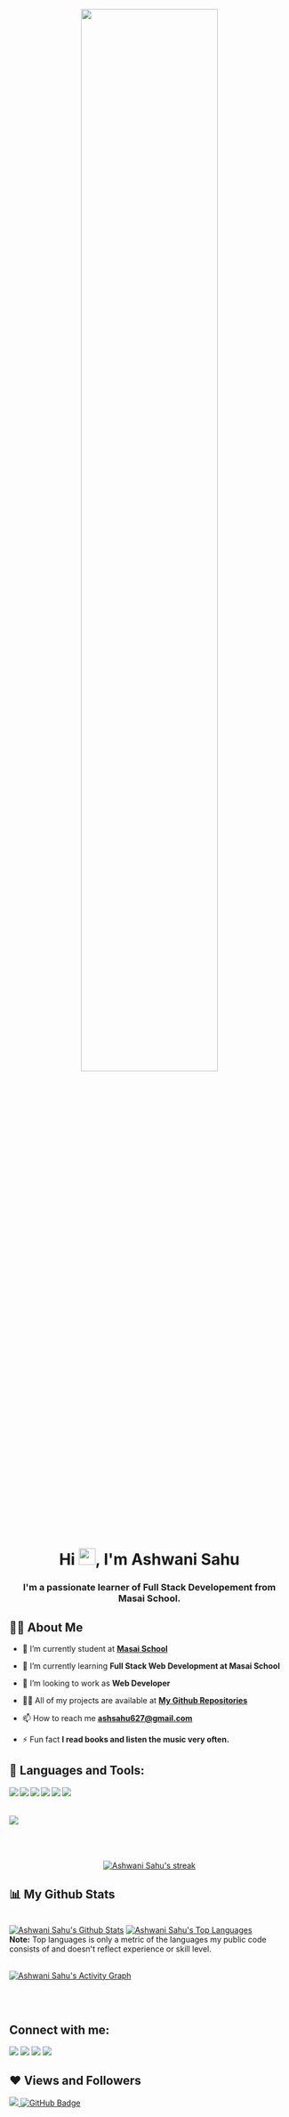 <a href="#"><p align="center"><img  align="center" margin-left="20px" width="70%" src="https://www.mygo.ge/uploads/blog/1584023795.jpg"/></p></a>

<h1 align="center">Hi <img src="https://raw.githubusercontent.com/MartinHeinz/MartinHeinz/master/wave.gif" width="30px">, I'm Ashwani Sahu</h1>
<h3 align="center">I'm a passionate learner of Full Stack Developement from Masai School.</h3>


## 🙋‍♂️ About Me

- 🔭 I’m currently student at **[Masai School](https://www.masaischool.com/)**

- 🌱 I’m currently learning **Full Stack Web Development at Masai School**

- 👯 I’m looking to work as **Web Developer**

- 👨‍💻 All of my projects are available at **[My Github Repositories](https://github.com/ashwanisahu97?tab=repositories)**

- 📫 How to reach me **ashsahu627@gmail.com**

- ⚡ Fun fact **I read books and listen the music very often.**

<!-- - 🔭 Know more about me **[Portfolio](https://ankitmishra-portfolio.netlify.app/)** -->

## 🚀 Languages and Tools:

<img src="https://img.shields.io/badge/html5-%23E34F26.svg?style=for-the-badge&logo=html5&logoColor=white" align="left">





<img src ="https://img.shields.io/badge/javascript-%23323330.svg?style=for-the-badge&logo=javascript&logoColor=%23F7DF1E" align="left">

<img src = "https://img.shields.io/badge/css3-%231572B6.svg?style=for-the-badge&logo=css3&logoColor=white" align="left">



<img src ="https://img.shields.io/badge/Postman-FF6C37?style=for-the-badge&logo=postman&logoColor=white" align="left">
<img src = "https://img.shields.io/badge/NPM-%23000000.svg?style=for-the-badge&logo=npm&logoColor=white" align="left">
<img src = "https://img.shields.io/badge/node.js-6DA55F?style=for-the-badge&logo=node.js&logoColor=white" align="left">
<br/>
<br/>
<br/>
<img src="https://user-images.githubusercontent.com/82999542/132934744-131c1891-4a4f-4e88-a64a-36720ad7470b.png" align="center">

<br />
<br />
<br/>
<!-- <p align="left">  
    <a href="https://developer.mozilla.org/en-US/docs/Web/JavaScript" target="_blank"> <img src="https://img.icons8.com/color/48/000000/javascript.png"/> </a> 
    <a href="https://www.w3.org/html/" target="_blank"> <img src="https://img.icons8.com/color/48/000000/html-5.png"/> </a> 
    <a href="https://www.w3schools.com/css/" target="_blank"> <img src="https://img.icons8.com/color/48/000000/css3.png"/> </a>  
    <a style="padding-right:8px;" href="https://nodejs.org" target="_blank"> <img src="https://img.icons8.com/color/48/000000/nodejs.png"/> </a> 
    <a style="padding-right:8px;" href="https://tailwindcss.com/" target="_blank"> <img src="https://th.bing.com/th/id/OIP.LjkHq9cHAFFwas9xv395uAAAAA?w=166&h=180&c=7&r=0&o=5&pid=1.7" width="48" height="48"/> </a> 
     <a style="padding-right:8px;" href="https://www.npmjs.com/" target="_blank"> <img src="https://img.icons8.com/color/48/000000/npm.png"/> </a> 
      <a href="https://postman.com" target="_blank"> <img src="https://www.vectorlogo.zone/logos/getpostman/getpostman-icon.svg" alt="postman" width="45" height="45"/> </a>
    <a href="https://expressjs.com" target="_blank" style="padding-left:8px"> <img src="https://raw.githubusercontent.com/devicons/devicon/master/icons/express/express-original-wordmark.svg" alt="express" width="40" height="40"/> </a>
</p> -->

<!-- [![React Badge](https://img.shields.io/badge/-React-61DBFB?style=for-the-badge&labelColor=black&logo=react&logoColor=61DBFB)](#)  [![Javascript Badge](https://img.shields.io/badge/-Javascript-F0DB4F?style=for-the-badge&labelColor=black&logo=javascript&logoColor=F0DB4F)](#) [![Typescript Badge](https://img.shields.io/badge/-Typescript-007acc?style=for-the-badge&labelColor=black&logo=typescript&logoColor=007acc)](#) [![Nodejs Badge](https://img.shields.io/badge/-Nodejs-3C873A?style=for-the-badge&labelColor=black&logo=node.js&logoColor=3C873A)](#) [![GraphQL Badge](https://img.shields.io/badge/-GraphQl-e535ab?style=for-the-badge&labelColor=black&logo=node.js&logoColor=e535ab)](#) -->
<br/>

<p align="center">
    <a href="https://github.com/ashwanisahu97/github-readme-streak-stats">
        <img title="🔥 Get streak stats for your profile at git.io/streak-stats" alt="Ashwani Sahu's streak" src="https://github-readme-streak-stats.herokuapp.com/?user=ashwanisahu97&theme=black-ice&hide_border=true&stroke=0000&background=060A0CD0"/>
    </a>
</p>

## 📊 My Github Stats

  <br/>
    <a href="https://github.com/ashwanisahu97/github-readme-stats"><img alt="Ashwani Sahu's Github Stats" src="https://github-readme-stats.vercel.app/api?username=ashwanisahu97&show_icons=true&count_private=true&theme=react&hide_border=true&bg_color=0D1117" /></a>
  <a href="https://github.com/ashwanisahu97/github-readme-stats"><img alt="Ashwani Sahu's Top Languages" src="https://github-readme-stats.vercel.app/api/top-langs/?username=ashwanisahu97&langs_count=8&count_private=true&layout=compact&theme=react&hide_border=true&bg_color=0D1117" /></a>
  <br/>
  <b>Note:</b> Top languages is only a metric of the languages my public code consists of and doesn't reflect experience or skill level.


<br/>
<br/>

<a href="https://github.com/ashwanisahu97/github-readme-activity-graph"><img alt="Ashwani Sahu's Activity Graph" src="https://activity-graph.herokuapp.com/graph?username=ashwanisahu97&bg_color=0D1117&color=5BCDEC&line=5BCDEC&point=FFFFFF&hide_border=true" /></a>

<br/>
<br/>

<!-- ## 📗 Latest blog posts:

- **[Cloning Nykaa.com | A Functional And Visual Clone.](https://medium.com/@ankitmi468/cloning-of-nykaa-com-a-functional-and-visual-clone-9b3538a1c88d)**
- **[Cloning hokmakeup.com | A functional and Visual clone](https://medium.com/@ankitmi468/cloning-hokmakeup-com-a-functional-and-visual-clone-203d3d4a5e89)**
- **[Cloning YouTube | A functional and Visual clone](https://medium.com/@ankitmi468/youtube-clone-a-visual-functional-clone-6f50ea8a9757)**
- **[BingStar Movie Web Application | A functional and Visual Website](https://medium.com/@ankitmi468/bingstar-a-movie-search-web-application-70f478a5ee6b)**

<br/> -->

<!-- ## 🎬 Project's YouTube videos:

- **[Construct Week IX @MasaiSchool - Clone of Nykaa website by Team Nykaa](https://www.youtube.com/watch?v=E-VjvLnB6Eg)**
- **[Construct Week X @MasaiSchool - Clone of Nykaa website by Team Nykaa](https://youtu.be/jZs-XhFj-GQ)**
- **[Construct Week VII @MasaiSchool - Clone of Hokmakeup website by Team Nykaa](https://youtu.be/fmRkK9wl4Yk)**
- **[BingStar Movie Web App @MasaiSchool](https://youtu.be/hNrxQDyJYUs)**
- **[Clone of YouTube @MasaiSchool](https://youtu.be/EUmdBnQEdB8)**

<br/> -->

## Connect with me:
<p align="left">

<a href = "https://www.linkedin.com/in/ashwani-sahu-459458189/" target="_blank"><img src="https://img.icons8.com/fluent/48/000000/linkedin.png"/></a>
<a href = "https://mobile.twitter.com/@Ashwani90453593@Ashwani90453593" target="_blank"><img src="https://img.icons8.com/fluent/48/000000/twitter.png"/></a>
<a href = "https://medium.com/@ashsahu627" target="_blank"><img src="https://img.icons8.com/ios-filled/50/000000/medium-logo.png"/></a>
<a href = "mailto:ashsahu627@gmail.com" target="_blank"><img src="https://img.icons8.com/color/48/000000/gmail-new.png"/></a>
    
</p>

## ❤ Views and Followers
<a href="https://github.com/ashwanisahu97/github-profile-views-counter">
    <img src="https://komarev.com/ghpvc/?username=ashwanisahu97">
</a>
<a href="https://github.com/ashwanisahu97?tab=followers"><img src="https://img.shields.io/github/followers/ashwanisahu97?label=Followers&style=social" alt="GitHub Badge"></a>
